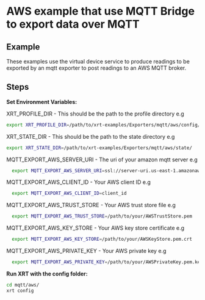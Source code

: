 # AWS example that use MQTT Bridge to export data over MQTT

## Example

These examples use the virtual device service to produce readings to be exported by an mqtt exporter to post readings to an AWS MQTT broker.

## Steps

**Set Environment Variables:**

XRT_PROFILE_DIR - This should be the path to the profile directory e.g

```bash
export XRT_PROFILE_DIR=/path/to/xrt-examples/Exporters/mqtt/aws/config/profiles/
```

XRT_STATE_DIR - This should be the path to the state directory e.g

```bash
export XRT_STATE_DIR=/path/to/xrt-examples/Exporters/mqtt/aws/state/
```

MQTT_EXPORT_AWS_SERVER_URI - The uri of your amazon mqtt server e.g

```bash
  export MQTT_EXPORT_AWS_SERVER_URI=ssl://server-uri.us-east-1.amazonaws.com:8883
```

MQTT_EXPORT_AWS_CLIENT_ID - Your AWS client ID e.g

```bash
  export MQTT_EXPORT_AWS_CLIENT_ID=client_id
```

MQTT_EXPORT_AWS_TRUST_STORE - Your AWS trust store file e.g

```bash
  export MQTT_EXPORT_AWS_TRUST_STORE=/path/to/your/AWSTrustStore.pem
```

MQTT_EXPORT_AWS_KEY_STORE - Your AWS key store certificate e.g

```bash
  export MQTT_EXPORT_AWS_KEY_STORE=/path/to/your/AWSKeyStore.pem.crt
```

MQTT_EXPORT_AWS_PRIVATE_KEY - Your AWS private key e.g

```bash
  export MQTT_EXPORT_AWS_PRIVATE_KEY=/path/to/your/AWSPrivateKey.pem.key
```

**Run XRT with the config folder:**

```bash 
cd mqtt/aws/
xrt config
```
